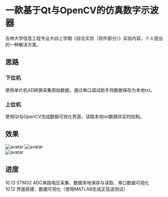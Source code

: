 # 一款基于Qt与OpenCV的仿真数字示波器
吉林大学信息工程专业大四上学期《综合实验（软件部分）》实验内容，个人提出的一种解决方案。 
## 思路 
### 下位机 
使用单片机AD转换采集原始数据，通过串口调试助手将数据保存为本地txt。 
### 上位机
使用Qt与OpenCV完成数据可视化界面，读取本地txt数据并实时绘制。 
## 效果
![avatar](/home/image/img1.jpg) 
![avatar](/home/image/img2.jpg)  
![avatar](/home/image/img3.jpg)  
## 进度
10.13 STM32 ADC单路电压采集、数据本地保存与读取、串口数据可视化  
10.12 界面搭建、数据可视化（使用MATLAB生成正弦波测试）


